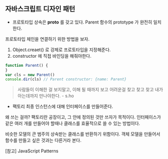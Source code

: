 ## 자바스크립트 디자인 패턴
- 프로토타입
상속은 __proto__ 를 갖고 있다.
Parent 함수의 prototype 가 완전히 일치한다.

프로토타입 체인을 연결하기 위한 방법을 보자.
1. Object.creaet() 로 강제로 프로토타입을 지정해준다.
2. constructor 에 직접 바인딩을 해줘야한다.
   
```js
function Parent() {
}
var cls = new Parent()
console.dir(cls) // Parent constructor: {name: Parent}
```
> 사람들이 이해한 걸 보지말고, 이해 될 때까지 보고 어려운걸 찾고 찾고 찾고 내가 아는데까지 만나야한다. - s.ho

- 팩토리
최종 인스턴스에 대해 인터페이스를 만들어준다. 

왜 쓰는 걸까? 팩토리란 공장이고, 그 안에 정의된 것만 쓰자가 목적이다.
인터페이스가 같은 여러 개를 만들어야 할때나 클래스를 효율적으로 쓸 수 있는 방법이다.

비슷한 모델의 큰 범주의 상속받는 클래스를 반환하기 위함이다. 
객체 모델을 만들어서 함수를 만들고 싶은 것과는 다른거라 본다.

[참고] JavaScript Patterns